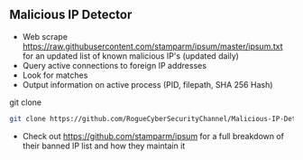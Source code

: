 Malicious IP Detector  
----------------------------

- Web scrape https://raw.githubusercontent.com/stamparm/ipsum/master/ipsum.txt for  an updated list of known malicious IP's (updated daily)
- Query active connections to foreign IP addresses
- Look for matches
- Output information on active process (PID, filepath, SHA 256 Hash)

git clone
```sh
git clone https://github.com/RogueCyberSecurityChannel/Malicious-IP-Detector
```
 - Check out https://github.com/stamparm/ipsum for a full breakdown of their banned IP list and how they maintain it
